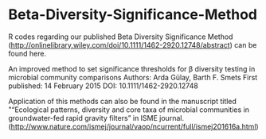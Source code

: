 # Beta-Diversity-Significance-Method
R codes regarding our published Beta Diversity Significance Method (http://onlinelibrary.wiley.com/doi/10.1111/1462-2920.12748/abstract) can be found here.

An improved method to set significance thresholds for β diversity testing in microbial community comparisons
Authors: Arda Gülay, Barth F. Smets
First published: 14 February 2015
DOI: 10.1111/1462-2920.12748

Application of this methods can also be found in the manuscript titled "“Ecological patterns, diversity and core taxa of microbial communities in groundwater-fed rapid gravity filters” in ISME journal. (http://www.nature.com/ismej/journal/vaop/ncurrent/full/ismej201616a.html)
